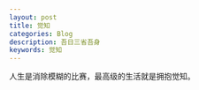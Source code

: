 ```yaml
---
layout: post
title: 觉知
categories: Blog
description: 吾日三省吾身
keywords: 觉知
---
```

人生是消除模糊的比赛，最高级的生活就是拥抱觉知。